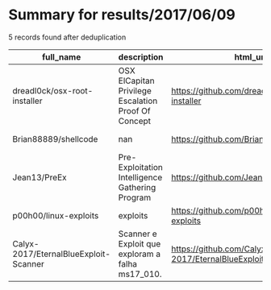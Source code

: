 
# Summary for results/2017/06/09
    
5 records found after deduplication

| full_name | description | html_url | matched_list | matched_count | pushed_at | size | stargazers_count | language | forks_count |
|---------------------------------------|-----------------------------------------------------|----------------------------------------------------------|----------------|-----------------|---------------------------|--------|--------------------|------------|---------------|
| dreadl0ck/osx-root-installer | OSX ElCapitan Privilege Escalation Proof Of Concept | https://github.com/dreadl0ck/osx-root-installer | ['exploit'] | 1 | 2017-06-09 09:57:59+00:00 | 19 | 3 | Go | 2 |
| Brian88889/shellcode | nan | https://github.com/Brian88889/shellcode | ['shellcode'] | 1 | 2017-06-09 00:07:54+00:00 | 1 | 0 | nan | 0 |
| Jean13/PreEx | Pre-Exploitation Intelligence Gathering Program | https://github.com/Jean13/PreEx | ['exploit'] | 1 | 2017-06-09 01:47:49+00:00 | 10 | 2 | Python | 0 |
| p00h00/linux-exploits | exploits | https://github.com/p00h00/linux-exploits | ['exploit'] | 1 | 2017-06-09 02:57:38+00:00 | 7129 | 1 | C | 0 |
| Calyx-2017/EternalBlueExploit-Scanner | Scanner e Exploit que exploram a falha ms17_010. | https://github.com/Calyx-2017/EternalBlueExploit-Scanner | ['exploit'] | 1 | 2017-06-09 00:32:06+00:00 | 8930 | 0 | Python | 0 |
